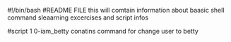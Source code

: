 #!/bin/bash
#README FILE
this will comtain information about baasic shell command sleaarning excercises and script infos

#script 1 0-iam_betty
conatins command for change user to betty
